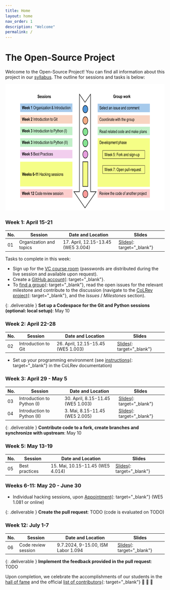 ```yaml
---
title: Home
layout: home
nav_order: 1
description: "Welcome"
permalink: /
---
```


# The Open-Source Project

<!-- 
**TODO : Infos on topic and process (making an impact/contributing to an open source project)**

TODO : no registration required.

TODO : same title in all systems: WI-Project Open-Source Development??

-->

Welcome to the Open-Source Project! You can find all information about this project in our [syllabus](docs/syllabus.html). The outline for sessions and tasks is below:

<img src="assets/agenda.png" style="height: 400px;">

<!-- ## Course outline -->

### Week 1: April 15-21

| No. | Session | Date and Location | Slides |
|-----|---------|------------------|--------|
| 01  | Organization and topics | 17. April, 12.15-13.45 (WE5 3.004) | [Slides](output/01-topics.html){: target="_blank"} |

Tasks to complete in this week:

- Sign up for the [VC course room](https://vc.uni-bamberg.de/course/view.php?id=67998) (passwords are distributed during the live session and available upon request).
- Create a [GitHub account](https://github.com/signup){: target="_blank"}.
- To [find a group](https://digital-work-lab.github.io/open-source-project/output/01-topics.html#8){: target="_blank"}, read the open issues for the relevant milestone and contribute to the discussion (navigate to the [CoLRev project](https://github.com/CoLRev-Environment/colrev){: target="_blank"}, and the *Issues* / *Milestones* section).

{: .deliverable }
**Set up a Codespace for the Git and Python sessions (optional: local setup)**: May 10

### Week 2: April 22-28

| No. | Session | Date and Location | Slides |
|-----|---------|------------------|--------|
| 02  | Introduction to Git | 26. April, 12.15-15.45 (WE5 1.003) | [Slides](output/02-git.html){: target="_blank"} |

- Set up your programming environment (see [instructions](https://colrev-environment.github.io/colrev/dev_docs/setup.html){: target="_blank"} in the CoLRev documentation)

### Week 3: April 29 - May 5

| No. | Session | Date and Location | Slides |
|-----|---------|------------------|--------|
| 03  | Introduction to Python (I) | 30. April, 8.15-11.45 (WE5 1.003) | [Slides](output/03-python_1.html){: target="_blank"} |
| 04  | Introduction to Python (II) | 3. Mai, 8.15-11.45 (WE5 2.005) | [Slides](output/04-python_2.html){: target="_blank"} |

{: .deliverable }
**Contribute code to a fork, create branches and synchronize with upstream**: May 10

### Week 5: May 13-19

| No. | Session | Date and Location | Slides |
|-----|---------|------------------|--------|
| 05  | Best practices | 15. Mai, 10.15-11.45 (WE5 4.014) | [Slides](output/05-best_practice.html){: target="_blank"} |

### Weeks 6-11: May 20 - June 30

- Individual hacking sessions, upon [Appointment](https://calendly.com/gerit-wagner/30min){: target="_blank"} (WE5 1.081 or online)

{: .deliverable }
**Create the pull request**: TODO (code is evaluated on TODO)

### Week 12: July 1-7

| No. | Session | Date and Location | Slides |
|-----|---------|------------------|--------|
| 06  | Code review session | 9.7.2024, 9-15.00, ISM Labor 1.094 |[Slides](output/06-presentations.html){: target="_blank"} |


{: .deliverable }
**Implement the feedback provided in the pull request**: TODO

Upon completion, we celebrate the accomplishments of our students in the [hall of fame](docs/hall_of_fame.html) and the official [list of contributors](https://github.com/CoLRev-Environment/colrev?tab=readme-ov-file#contributors){: target="_blank"} 🎉 🍾 🎈

<!-- 
You can read more about my work [here](docs/instructor.html).

slides
resources and links
instructor

TBD: include a picture?
TODO : make group fotos and publish

objectives: mention tools and open synthesis?
-->

